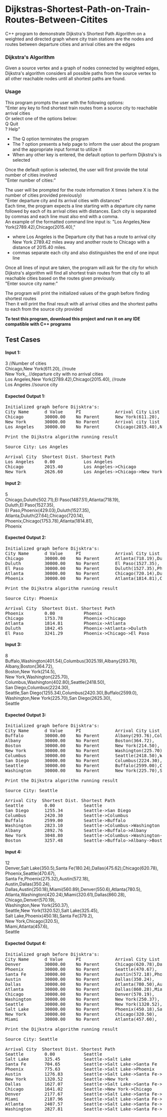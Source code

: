 # Dijkstras-Shortest-Path-on-Train-Routes-Between-Citites
C++ program to demonstrate Dijkstra's Shortest Path Algorithm on a weighted and directed graph where city train stations are the nodes and routes between departure cities and arrival cities are the edges

### Dijkstra's Algorithm
Given a source vertex and a graph of nodes connected by weighted edges, Dijkstra's algorithm considers all possible paths from the source vertex to all other reachable nodes until all shortest paths are found. 

### Usage
This program prompts the user with the following options: <br/>
  "Enter any key to find shortest train routes from a source city to reachable arrival cities <br/>
  Or select one of the options below: <br/>
  Q Quit <br/>
  ? Help" <br/>
  
- The Q option terminates the program <br/>
- The ? option presents a help page to inform the user about the program and the appropriate input format to utilize it <br/>
- When any other key is entered, the default option to perform Dijkstra's is selected  <br/>

Once the default option is selected, the user will first provide the total number of cities involved <br/>
  "Enter number of cities:"
  
The user will be prompted for the route information X times (where X is the number of cities provided previously) <br/>
  "Enter departure city and its arrival cities with distances" <br/>
 Each time, the program expects a line starting with a departure city name followed by each of its arrival cities with distances. 
 Each city is separated by commas and each line must also end with a comma. <br/>
 An example of the formatted command line input is: 
   "Los Angeles,New York(2789.42),Chicago(2015.40),"
  - where Los Angeles is the Departure city that has a route to arrival city New York 2789.42 miles away and another route to Chicago with a distance of 2015.40 miles.
  - commas separate each city and also distinguishes the end of one input line  <br/>
 
 Once all lines of input are taken, the program will ask for the city for which Dijkstra's algorithm will find all shortest train routes from that city to all reachable cities based on the routes given previously. <br/>
 "Enter source city name:" <br/>
 
The program will print the initialized values of the graph before finding shortest routes <br/>
Then it will print the final result with all arrival cities and the shortest paths to each from the source city provided



**To test this program, download this project and run it on any IDE compatible with C++ programs**

## Test Cases
#### Input 1:<br/>
3 //Number of cities <br/>
Chicago,New York(611.20), //route <br/>
New York,, //departure city with no arrival cities <br/>
Los Angeles,New York(2789.42),Chicago(2015.40), //route <br/>
Los Angeles //source city <br/>

#### Expected Output 1:<br/>
<pre>
Initialized graph before Dijsktra's:
City Name      d Value     PI             Arrival City List
Chicago        30000.00    No Parent      New York(611.20),
New York       30000.00    No Parent      Arrival city list is empty
Los Angeles    30000.00    No Parent      Chicago(2015.40),New York(2789.42),

Print the Dijkstra algorithm running result

Source City: Los Angeles

Arrival City  Shortest Dist. Shortest Path  
Los Angeles    0.00           Los Angeles
Chicago        2015.40        Los Angeles->Chicago
New York       2626.60        Los Angeles->Chicago->New York
</pre>
#### Input 2:<br/>
5 <br/>
Chicago,Duluth(502.71),El Paso(1487.51),Atlanta(718.19), <br/>
Duluth,El Paso(1527.35), <br/>
El Paso,Phoenix(429.03),Duluth(1527.35),<br/>
Atlanta,Duluth(27.64),Chicago(720.14),<br/>
Phoenix,Chicago(1753.78),Atlanta(1814.81),<br/>
Phoenix<br/>
 
#### Expected Output 2:<br/>
<pre>
Initialized graph before Dijsktra's:
City Name      d Value     PI             Arrival City List
Chicago        30000.00    No Parent      Atlanta(718.19),Duluth(502.71),El Paso(1487.51),
Duluth         30000.00    No Parent      El Paso(1527.35),
El Paso        30000.00    No Parent      Duluth(1527.35),Phoenix(429.03),
Atlanta        30000.00    No Parent      Chicago(720.14),Duluth(27.64),
Phoenix        30000.00    No Parent      Atlanta(1814.81),Chicago(1753.78),

Print the Dijkstra algorithm running result

Source City: Phoenix

Arrival City  Shortest Dist. Shortest Path  
Phoenix        0.00           Phoenix
Chicago        1753.78        Phoenix->Chicago
Atlanta        1814.81        Phoenix->Atlanta
Duluth         1842.45        Phoenix->Atlanta->Duluth
El Paso        3241.29        Phoenix->Chicago->El Paso
</pre>
#### Input 3: <br/>
8<br/>
Buffalo,Washington(401.54),Columbus(3025.19),Albany(293.76),<br/>
Albany,Boston(364.72),<br/>
Boston,New York(214.5),<br/>
New York,Washington(225.70),<br/>
Columbus,Washington(402.80),Seattle(2418.50),<br/>
San Diego,Columbus(2224.30),<br/>
Seattle,San Diego(1255.34),Columbus(2420.30),Buffalo(2599.0),<br/>
Washington,New York(225.70),San Diego(2625.30),<br/>
Seattle<br/>

#### Expected Output 3:<br/>
<pre>
Initialized graph before Dijsktra's:
City Name      d Value     PI             Arrival City List
Buffalo        30000.00    No Parent      Albany(293.76),Columbus(3025.19),Washington(401.54),
Albany         30000.00    No Parent      Boston(364.72),
Boston         30000.00    No Parent      New York(214.50),
New York       30000.00    No Parent      Washington(225.70),
Columbus       30000.00    No Parent      Seattle(2418.50),Washington(402.80),
San Diego      30000.00    No Parent      Columbus(2224.30),
Seattle        30000.00    No Parent      Buffalo(2599.00),Columbus(2420.30),San Diego(1255.34),
Washington     30000.00    No Parent      New York(225.70),San Diego(2625.30),

Print the Dijkstra algorithm running result

Source City: Seattle

Arrival City  Shortest Dist. Shortest Path  
Seattle        0.00           Seattle
San Diego      1255.34        Seattle->San Diego
Columbus       2420.30        Seattle->Columbus
Buffalo        2599.00        Seattle->Buffalo
Washington     2823.10        Seattle->Columbus->Washington
Albany         2892.76        Seattle->Buffalo->Albany
New York       3048.80        Seattle->Columbus->Washington->New York
Boston         3257.48        Seattle->Buffalo->Albany->Boston
</pre>

#### Input 4: <br/>
12<br/>
Denver,Salt Lake(350.5),Santa Fe(180.24),Dallas(475.62),Chicago(620.78),<br/>
Phoenix,Seattle(470.67),<br/>
Santa Fe,Phoenix(275.32),Austin(572.18),<br/>
Austin,Dallas(350.24),<br/>
Dallas,Austin(250.18),Miami(560.89),Denver(550.6),Atlanta(780.5),<br/>
Atlanta,Washington(420.24),Miami(320.61),Dallas(860.28),<br/>
Chicago,Denver(570.19),<br/>
Washington,New York(250.37),<br/>
Seattle,New York(1320.52),Salt Lake(325.45),<br/>
Salt Lake,Phoenix(450.18),Santa Fe(379.2),<br/>
New York,Chicago(320.5),<br/>
Miami,Atlanta(457.6),<br/>
Seattle<br/>

#### Expected Output 4:<br/>
<pre>
Initialized graph before Dijsktra's:
City Name      d Value     PI             Arrival City List
Denver         30000.00    No Parent      Chicago(620.78),Dallas(475.62),Salt Lake(350.50),Santa Fe(180.24),
Phoenix        30000.00    No Parent      Seattle(470.67),
Santa Fe       30000.00    No Parent      Austin(572.18),Phoenix(275.32),
Austin         30000.00    No Parent      Dallas(350.24),
Dallas         30000.00    No Parent      Atlanta(780.50),Austin(250.18),Denver(550.60),Miami(560.89),
Atlanta        30000.00    No Parent      Dallas(860.28),Miami(320.61),Washington(420.24),
Chicago        30000.00    No Parent      Denver(570.19),
Washington     30000.00    No Parent      New York(250.37),
Seattle        30000.00    No Parent      New York(1320.52),Salt Lake(325.45),
Salt Lake      30000.00    No Parent      Phoenix(450.18),Santa Fe(379.20),
New York       30000.00    No Parent      Chicago(320.50),
Miami          30000.00    No Parent      Atlanta(457.60),

Print the Dijkstra algorithm running result

Source City: Seattle

Arrival City  Shortest Dist. Shortest Path  
Seattle        0.00           Seattle
Salt Lake      325.45         Seattle->Salt Lake
Santa Fe       704.65         Seattle->Salt Lake->Santa Fe
Phoenix        775.63         Seattle->Salt Lake->Phoenix
Austin         1276.83        Seattle->Salt Lake->Santa Fe->Austin
New York       1320.52        Seattle->New York
Dallas         1627.07        Seattle->Salt Lake->Santa Fe->Austin->Dallas
Chicago        1641.02        Seattle->New York->Chicago
Denver         2177.67        Seattle->Salt Lake->Santa Fe->Austin->Dallas->Denver
Miami          2187.96        Seattle->Salt Lake->Santa Fe->Austin->Dallas->Miami
Atlanta        2407.57        Seattle->Salt Lake->Santa Fe->Austin->Dallas->Atlanta
Washington     2827.81        Seattle->Salt Lake->Santa Fe->Austin->Dallas->Atlanta->Washington
</pre>

